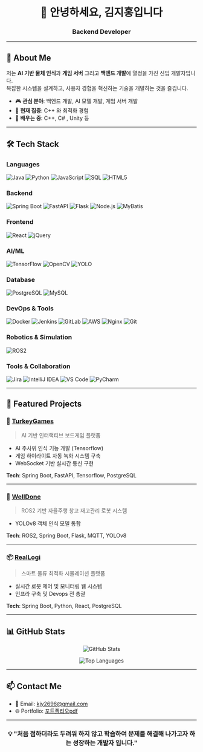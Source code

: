 <div align="center">
  
# 👋 안녕하세요, 김지홍입니다

### Backend Developer

</div>

---

## 🚀 About Me

저는 **AI 기반 물체 인식**과 **게임 서버** 그리고 **백엔드 개발**에 열정을 가진 신입 개발자입니다.  
복잡한 시스템을 설계하고, 사용자 경험을 혁신하는 기술을 개발하는 것을 즐깁니다.

- 🎮 **관심 분야**: 백엔드 개발, AI 모델 개발, 게임 서버 개발 
- 🔭 **현재 집중**: C++ 와 최적화 경험
- 🌱 **배우는 중**: C++, C# , Unity 등

---

## 🛠️ Tech Stack

### Languages
![Java](https://img.shields.io/badge/Java-007396?style=for-the-badge&logo=java&logoColor=white)
![Python](https://img.shields.io/badge/Python-3776AB?style=for-the-badge&logo=python&logoColor=white)
![JavaScript](https://img.shields.io/badge/JavaScript-F7DF1E?style=for-the-badge&logo=javascript&logoColor=black)
![SQL](https://img.shields.io/badge/SQL-4479A1?style=for-the-badge&logo=postgresql&logoColor=white)
![HTML5](https://img.shields.io/badge/HTML5-E34F26?style=for-the-badge&logo=html5&logoColor=white)

### Backend
![Spring Boot](https://img.shields.io/badge/Spring_Boot-6DB33F?style=for-the-badge&logo=spring-boot&logoColor=white)
![FastAPI](https://img.shields.io/badge/FastAPI-009688?style=for-the-badge&logo=fastapi&logoColor=white)
![Flask](https://img.shields.io/badge/Flask-000000?style=for-the-badge&logo=flask&logoColor=white)
![Node.js](https://img.shields.io/badge/Node.js-339933?style=for-the-badge&logo=node.js&logoColor=white)
![MyBatis](https://img.shields.io/badge/MyBatis-000000?style=for-the-badge&logo=mybatis&logoColor=white)

### Frontend
![React](https://img.shields.io/badge/React-61DAFB?style=for-the-badge&logo=react&logoColor=black)
![jQuery](https://img.shields.io/badge/jQuery-0769AD?style=for-the-badge&logo=jquery&logoColor=white)

### AI/ML
![TensorFlow](https://img.shields.io/badge/TensorFlow-FF6F00?style=for-the-badge&logo=tensorflow&logoColor=white)
![OpenCV](https://img.shields.io/badge/OpenCV-5C3EE8?style=for-the-badge&logo=opencv&logoColor=white)
![YOLO](https://img.shields.io/badge/YOLO-00FFFF?style=for-the-badge&logo=yolo&logoColor=black)

### Database
![PostgreSQL](https://img.shields.io/badge/PostgreSQL-4169E1?style=for-the-badge&logo=postgresql&logoColor=white)
![MySQL](https://img.shields.io/badge/MySQL-4479A1?style=for-the-badge&logo=mysql&logoColor=white)

### DevOps & Tools
![Docker](https://img.shields.io/badge/Docker-2496ED?style=for-the-badge&logo=docker&logoColor=white)
![Jenkins](https://img.shields.io/badge/Jenkins-D24939?style=for-the-badge&logo=jenkins&logoColor=white)
![GitLab](https://img.shields.io/badge/GitLab-FC6D26?style=for-the-badge&logo=gitlab&logoColor=white)
![AWS](https://img.shields.io/badge/AWS-232F3E?style=for-the-badge&logo=amazon-aws&logoColor=white)
![Nginx](https://img.shields.io/badge/Nginx-009639?style=for-the-badge&logo=nginx&logoColor=white)
![Git](https://img.shields.io/badge/Git-F05032?style=for-the-badge&logo=git&logoColor=white)

### Robotics & Simulation
![ROS2](https://img.shields.io/badge/ROS2-22314E?style=for-the-badge&logo=ros&logoColor=white)

### Tools & Collaboration
![Jira](https://img.shields.io/badge/Jira-0052CC?style=for-the-badge&logo=jira&logoColor=white)
![IntelliJ IDEA](https://img.shields.io/badge/IntelliJ_IDEA-000000?style=for-the-badge&logo=intellij-idea&logoColor=white)
![VS Code](https://img.shields.io/badge/VS_Code-007ACC?style=for-the-badge&logo=visual-studio-code&logoColor=white)
![PyCharm](https://img.shields.io/badge/PyCharm-000000?style=for-the-badge&logo=pycharm&logoColor=white)

---

## 📂 Featured Projects

### 🦃 [TurkeyGames](https://github.com/MorganJH-Kim/TurkeyGames)
> AI 기반 인터랙티브 보드게임 플랫폼

- AI 주사위 인식 기능 개발 (Tensorflow)
- 게임 하이라이트 자동 녹화 시스템 구축
- WebSocket 기반 실시간 통신 구현

**Tech**: Spring Boot, FastAPI, Tensorflow, PostgreSQL

---

### 🤖 [WellDone](https://github.com/MorganJH-Kim/WellDone)
> ROS2 기반 자율주행 창고 재고관리 로봇 시스템
- YOLOv8 객체 인식 모델 통합

**Tech**: ROS2, Spring Boot, Flask, MQTT, YOLOv8

---

### 📦 [RealLogi](https://github.com/MorganJH-Kim/RealLogi)
> 스마트 물류 최적화 시뮬레이션 플랫폼

- 실시간 로봇 제어 및 모니터링 웹 시스템
- 인프라 구축 및 Devops 전 총괄

**Tech**: Spring Boot, Python, React, PostgreSQL

---

## 📊 GitHub Stats

<div align="center">
  
![GitHub Stats](https://github-readme-stats.vercel.app/api?username=MorganJH-Kim&show_icons=true&theme=tokyonight&hide_border=true)

![Top Languages](https://github-readme-stats.vercel.app/api/top-langs/?username=MorganJH-Kim&layout=compact&theme=tokyonight&hide_border=true)

</div>

---

## 📫 Contact Me

- 📧 Email: kjy2696@gmail.com
- 🌐 Portfolio: [포트폴리오pdf](https://drive.google.com/file/d/1pV_feP_9AY6wyUl-9Irns3J5-SEs9kR3/view?usp=drive_link)

---

<div align="center">
  
### 💡 "처음 접하더라도 두려워 하지 않고 학습하여 문제를 해결해 나가고자 하는 성장하는 개발자 입니다."

</div>
